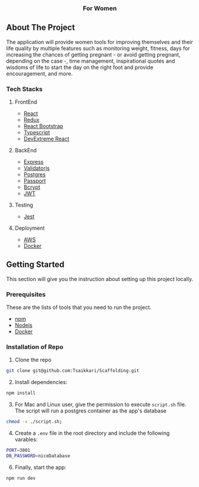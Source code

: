 <h3 align="center">For Women</h3>

## About The Project

The application will provide women tools for improving themselves and their life quality by multiple features such as monitoring weight, fitness, days for increasing the chances of getting pregnant - or avoid getting pregnant, depending on the case -, time management, inspirational quotes and wisdoms of life to start the day on the right foot and provide encouragement, and more.

### Tech Stacks

1. FrontEnd

   - [React](https://reactjs.org)
   - [Redux](https://react-redux.js.org/)
   - [React Bootstrap](https://semantic-ui.com/)
   - [Typescript](https://www.typescriptlang.org/)
   - [DevExtreme React](https://github.com/DevExpress/devextreme)

2. BackEnd
   - [Express](https://expressjs.com/)
   - [Validatorjs](https://www.npmjs.com/package/validatorjs)
   - [Postgres](https://www.postgresql.org/)
   - [Passport](https://www.npmjs.com/package/passport)
   - [Bcrypt](https://www.npmjs.com/package/bcrypt)
   - [JWT](https://jwt.io/)
3. Testing
   - [Jest](https://jestjs.io/)
4. Deployment

   - [AWS](https://aws.amazon.com/)
   - [Docker](https://www.docker.com)

   <!-- GETTING STARTED -->

## Getting Started

This section will give you the instruction about setting up this project locally.

### Prerequisites

These are the lists of tools that you need to run the project.

- [npm](https://www.npmjs.com/)
- [Nodejs](https://nodejs.org/en/)
- [Docker](https://docker.com)

### Installation of Repo

1. Clone the repo

```sh
git clone git@github.com:Tsaikkari/Scaffolding.git
```

2. Install dependencies:

```sh
npm install
```

3. For Mac and Linux user, give the permission to execute `script.sh` file. The script will run a postgres container as the app's database

```sh
chmod -x ./script.sh;
```

4. Create a `.env` file in the root directory and include the following varables:

```sh
PORT=3001
DB_PASSWORD=niceDatabase
```

6. Finally, start the app:

```sh
npm run dev
```
